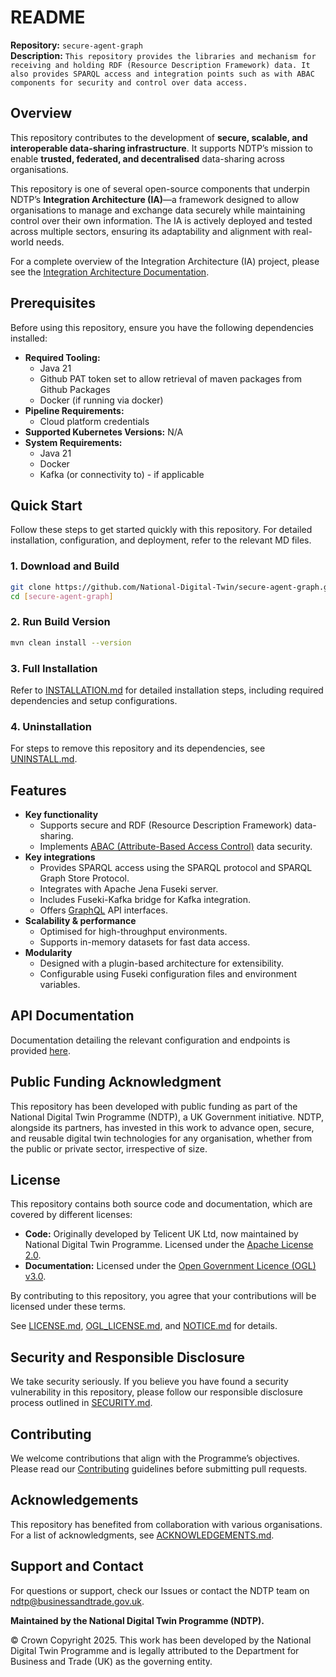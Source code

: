 # README  

**Repository:** `secure-agent-graph`  
**Description:** `This repository provides the libraries and mechanism for receiving and holding RDF (Resource Description Framework) data. It also provides SPARQL access and integration points such as with ABAC components for security and control over data access.` 

<!-- SPDX-License-Identifier: Apache-2.0 AND OGL-UK-3.0 -->

## Overview  
This repository contributes to the development of **secure, scalable, and interoperable data-sharing infrastructure**. It supports NDTP’s mission to enable **trusted, federated, and decentralised** data-sharing across organisations.  

This repository is one of several open-source components that underpin NDTP’s **Integration Architecture (IA)**—a framework designed to allow organisations to manage and exchange data securely while maintaining control over their own information. The IA is actively deployed and tested across multiple sectors, ensuring its adaptability and alignment with real-world needs. 

For a complete overview of the Integration Architecture (IA) project, please see the [Integration Architecture Documentation](https://github.com/National-Digital-Twin/integration-architecture-documentation).

## Prerequisites  
Before using this repository, ensure you have the following dependencies installed:  
- **Required Tooling:** 
    - Java 21
    - Github PAT token set to allow retrieval of maven packages from Github Packages
    - Docker (if running via docker)
- **Pipeline Requirements:** 
    - Cloud platform credentials
- **Supported Kubernetes Versions:** N/A
- **System Requirements:** 
    - Java 21
    - Docker
    - Kafka (or connectivity to) - if applicable

## Quick Start  
Follow these steps to get started quickly with this repository. For detailed installation, configuration, and deployment, refer to the relevant MD files.  

### 1. Download and Build  
```sh  
git clone https://github.com/National-Digital-Twin/secure-agent-graph.git
cd [secure-agent-graph]  
```
### 2. Run Build Version  
```sh  
mvn clean install --version  

```

### 3. Full Installation  
Refer to [INSTALLATION.md](INSTALLATION.md) for detailed installation steps, including required dependencies and setup configurations.  

### 4. Uninstallation  
For steps to remove this repository and its dependencies, see [UNINSTALL.md](UNINSTALL.md).  

## Features  
- **Key functionality** 
    - Supports secure and RDF (Resource Description Framework) data-sharing.
    - Implements [ABAC (Attribute-Based Access Control)](https://github.com/National-Digital-Twin/rdf-abac/blob/main/docs/abac.md) data security.
- **Key integrations** 
    - Provides SPARQL access using the SPARQL protocol and SPARQL Graph Store Protocol.
    - Integrates with Apache Jena Fuseki server.
    - Includes Fuseki-Kafka bridge for Kafka integration.
    - Offers [GraphQL]((https://github.com/National-Digital-Twin/graphql-jena/blob/main/docs/index.md)) API interfaces.
- **Scalability & performance** 
    - Optimised for high-throughput environments.
    - Supports in-memory datasets for fast data access.
- **Modularity** 
    - Designed with a plugin-based architecture for extensibility.
    - Configurable using Fuseki configuration files and environment variables.

## API Documentation  
Documentation detailing the relevant configuration and endpoints is provided [here](docs/configuration-secure-agent-graph.md ). 


## Public Funding Acknowledgment  
This repository has been developed with public funding as part of the National Digital Twin Programme (NDTP), a UK Government initiative. NDTP, alongside its partners, has invested in this work to advance open, secure, and reusable digital twin technologies for any organisation, whether from the public or private sector, irrespective of size.  

## License  
This repository contains both source code and documentation, which are covered by different licenses:  
- **Code:** Originally developed by Telicent UK Ltd, now maintained by National Digital Twin Programme. Licensed under the [Apache License 2.0](LICENSE.md).  
- **Documentation:** Licensed under the [Open Government Licence (OGL) v3.0](OGL_LICENSE.md).  

By contributing to this repository, you agree that your contributions will be licensed under these terms.

See [LICENSE.md](LICENSE.md), [OGL_LICENSE.md](OGL_LICENSE.md), and [NOTICE.md](NOTICE.md) for details.  

## Security and Responsible Disclosure  
We take security seriously. If you believe you have found a security vulnerability in this repository, please follow our responsible disclosure process outlined in [SECURITY.md](SECURITY.md).  

## Contributing  
We welcome contributions that align with the Programme’s objectives. Please read our [Contributing](CONTRIBUTING.md) guidelines before submitting pull requests.  

## Acknowledgements  
This repository has benefited from collaboration with various organisations. For a list of acknowledgments, see [ACKNOWLEDGEMENTS.md](ACKNOWLEDGEMENTS.md).  

## Support and Contact  
For questions or support, check our Issues or contact the NDTP team on ndtp@businessandtrade.gov.uk.

**Maintained by the National Digital Twin Programme (NDTP).**  

© Crown Copyright 2025. This work has been developed by the National Digital Twin Programme and is legally attributed to the Department for Business and Trade (UK) as the governing entity.
